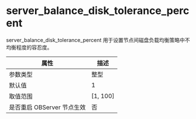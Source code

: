 # server_balance_disk_tolerance_percent

server_balance_disk_tolerance_percent 用于设置节点间磁盘负载均衡策略中不均衡程度的容忍度。

|      **属性**      |   **描述**   |
|------------------|------------|
| 参数类型             | 整型         |
| 默认值              | 1          |
| 取值范围             | \[1, 100\] |
| 是否重启 OBServer 节点生效 | 否          |
